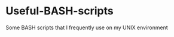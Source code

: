 Useful-BASH-scripts
=====================
Some BASH scripts that I frequently use on my UNIX environment
